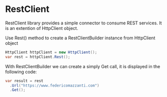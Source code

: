 # RestClient
RestClient library provides a simple connector to consume REST services. It is an extention of HttpClient object.

Use Rest() method to create a RestClientBuilder instance from HttpClient object

```c#
HttpClient httpClient = new HttpClient();
var rest = httpClient.Rest();
```

With RestClientBuilder we can create a simply Get call, it is displayed in the following code:

```c#
var result = rest
  .Url("https://www.federicomazzanti.com")
  .Get(); 
```
